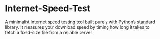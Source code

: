 # Internet-Speed-Test
A minimalist internet speed testing tool built purely with Python’s standard library. It measures your download speed by timing how long it takes to fetch a fixed-size file from a reliable server
